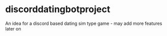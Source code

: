 # discorddatingbotproject
An idea for a discord based dating sim type game - may add more features later on
